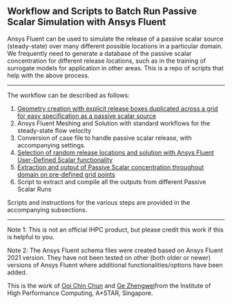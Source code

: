 ## Workflow and Scripts to Batch Run Passive Scalar Simulation with Ansys Fluent

Ansys Fluent can be used to simulate the release of a passive scalar source (steady-state) over many different possible locations in a particular domain. 
We frequently need to generate a database of the passive scalar concentration for different release locations, such as in the training of surrogate models for application in other areas.
This is a repo of scripts that help with the above process.

____

The workflow can be described as follows:

1) [Geometry creation with explicit release boxes duplicated across a grid for easy specification as a passive scalar source](./DuplicateReleaseBoxes/Readme.md) 
2) Ansys Fluent Meshing and Solution with standard workflows for the steady-state flow velocity
3) Conversion of case file to handle passive scalar release, with accompanying settings.
4) [Selection of random release locations and solution with Ansys Fluent User-Defined Scalar functionality](./Select_RandLoc_Create_scm_for_Fluent/Readme.md) 
5) [Extraction and output of Passive Scalar concentration throughout domain on pre-defined grid points](./Extract_Scalar_onGrid/Readme.md)
6) Script to extract and compile all the outputs from different Passive Scalar Runs

Scripts and instructions for the various steps are provided in the accompanying subsections.

***
Note 1: This is not an official IHPC product, but please credit this work if this is helpful to you.

Note 2: The Ansys Fluent schema files were created based on Ansys Fluent 2021 version. They have not been tested on other (both older or newer) versions of Ansys Fluent where additional functionalities/options have been added.

This is the work of [Ooi Chin Chun](mailto:ooicc@cfar.a-star.edu.sg) and [Ge Zhengwei](mailto:gezw@ihpc.a-star.edu.sg)from the Institute of High Performance Computing, A*STAR, Singapore.
